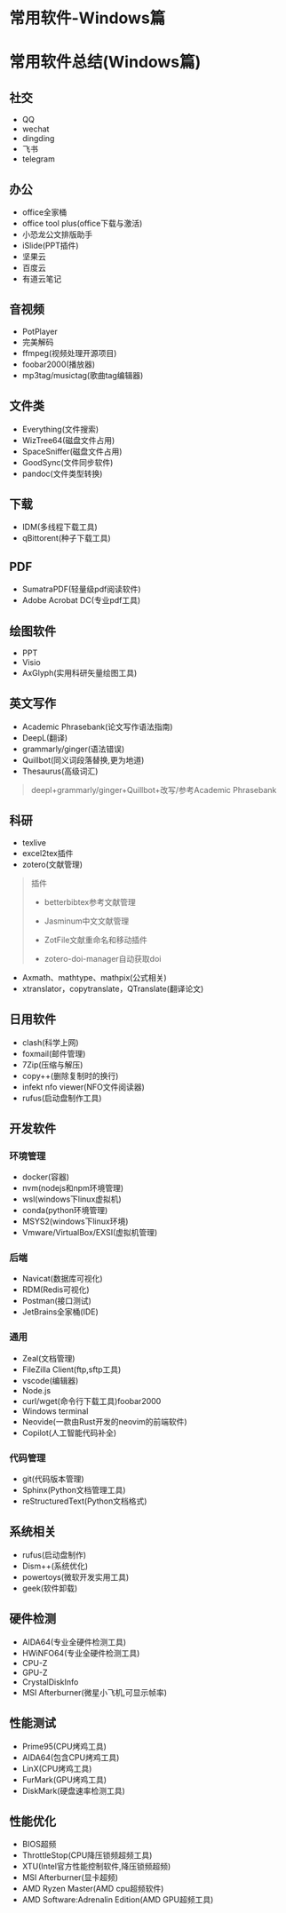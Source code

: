 # 常用软件-Windows篇


# 常用软件总结(Windows篇)

## 社交
* QQ
* wechat
* dingding
* 飞书
* telegram

## 办公
* office全家桶
* office tool plus(office下载与激活)
* 小恐龙公文排版助手
* iSlide(PPT插件)
* 坚果云
* 百度云
* 有道云笔记

## 音视频
* PotPlayer
* 完美解码
* ffmpeg(视频处理开源项目)
* foobar2000(播放器)
* mp3tag/musictag(歌曲tag编辑器)

## 文件类
* Everything(文件搜索)
* WizTree64(磁盘文件占用)
* SpaceSniffer(磁盘文件占用)
* GoodSync(文件同步软件)
* pandoc(文件类型转换)

## 下载
* IDM(多线程下载工具)
* qBittorent(种子下载工具)

## PDF
* SumatraPDF(轻量级pdf阅读软件)
* Adobe Acrobat DC(专业pdf工具)

## 绘图软件
* PPT
* Visio
* AxGlyph(实用科研矢量绘图工具)

## 英文写作
* Academic Phrasebank(论文写作语法指南)
* DeepL(翻译)
* grammarly/ginger(语法错误)
* Quillbot(同义词段落替换,更为地道)
* Thesaurus(高级词汇)

> deepl+grammarly/ginger+Quillbot+改写/参考Academic Phrasebank

## 科研
* texlive
* excel2tex插件
* zotero(文献管理)
> 插件
>
> * betterbibtex参考文献管理
>
> * Jasminum中文文献管理
>
> * ZotFile文献重命名和移动插件
>
> * zotero-doi-manager自动获取doi

* Axmath、mathtype、mathpix(公式相关)
* xtranslator，copytranslate，QTranslate(翻译论文)

## 日用软件
* clash(科学上网)
* foxmail(邮件管理)
* 7Zip(压缩与解压)
* copy++(删除复制时的换行)
* infekt nfo viewer(NFO文件阅读器)
* rufus(启动盘制作工具)

## 开发软件
### 环境管理
* docker(容器)
* nvm(nodejs和npm环境管理)
* wsl(windows下linux虚拟机)
* conda(python环境管理)
* MSYS2(windows下linux环境)
* Vmware/VirtualBox/EXSI(虚拟机管理)
### 后端
* Navicat(数据库可视化)
* RDM(Redis可视化)
* Postman(接口测试)
* JetBrains全家桶(IDE)
### 通用
* Zeal(文档管理)
* FileZilla Client(ftp,sftp工具)
* vscode(编辑器)
* Node.js
* curl/wget(命令行下载工具)foobar2000
* Windows terminal
* Neovide(一款由Rust开发的neovim的前端软件)
* Copilot(人工智能代码补全)
### 代码管理
* git(代码版本管理)
* Sphinx(Python文档管理工具)
* reStructuredText(Python文档格式)

## 系统相关
* rufus(启动盘制作)
* Dism++(系统优化)
* powertoys(微软开发实用工具)
* geek(软件卸载)

## 硬件检测
* AIDA64(专业全硬件检测工具)
* HWiNFO64(专业全硬件检测工具)
* CPU-Z
* GPU-Z
* CrystalDiskInfo
* MSI Afterburner(微星小飞机,可显示帧率)

## 性能测试
* Prime95(CPU烤鸡工具)
* AIDA64(包含CPU烤鸡工具)
* LinX(CPU烤鸡工具)
* FurMark(GPU烤鸡工具)
* DiskMark(硬盘速率检测工具)

## 性能优化
* BIOS超频
* ThrottleStop(CPU降压锁频超频工具)
* XTU(Intel官方性能控制软件,降压锁频超频)
* MSI Afterburner(显卡超频)
* AMD Ryzen Master(AMD cpu超频软件)
* AMD Software:Adrenalin Edition(AMD GPU超频工具)




